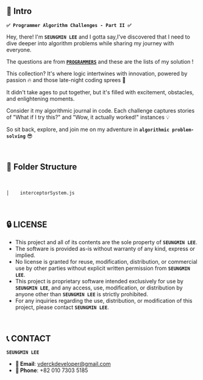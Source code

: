 ## 🎉 Intro

**`✅ Programmer Algorithm Challenges - Part II ✅`** 

Hey, there! I'm **`SEUNGMIN LEE`** and I gotta say,I've discovered that I need to dive deeper into algorithm problems while sharing my journey with everyone.

The questions are from [**`PROGRAMMERS`**](https://programmers.co.kr) and these are the lists of my solution ! 

This collection? It's where logic intertwines with innovation, powered by passion 🔥 and those late-night coding sprees 🌙

It didn't take ages to put together, but it's filled with excitement, obstacles, and enlightening moments.

Consider it my algorithmic journal in code. Each challenge captures stories of "What if I try this?" and "Wow, it actually worked!" instances 💡

So sit back, explore, and join me on my adventure in **`algorithmic problem-solving`** 😎

&nbsp; 

## 📁 Folder Structure 

&nbsp; 
```bash
│    interceptorSystem.js
```

&nbsp; 
## 🔒 LICENSE

- This project and all of its contents are the sole property of **`SEUNGMIN LEE`**.
- The software is provided as-is without warranty of any kind, express or implied. 
- No license is granted for reuse, modification, distribution, or commercial use by other parties without explicit written permission from **`SEUNGMIN LEE`**.
- This project is proprietary software intended exclusively for use by **`SEUNGMIN LEE`**, and any access, use, modification, or distribution by anyone other than **`SEUNGMIN LEE`** is strictly prohibited.
- For any inquiries regarding the use, distribution, or modification of this project, please contact **`SEUNGMIN LEE`**.

&nbsp; 
## 📞 CONTACT

**`SEUNGMIN LEE`**

- **📩 Email**: [vderckdeveloper@gmail.com](mailto:vderckdeveloper@gmail.com)
- **📱 Phone**: +82 010 7303 5185 